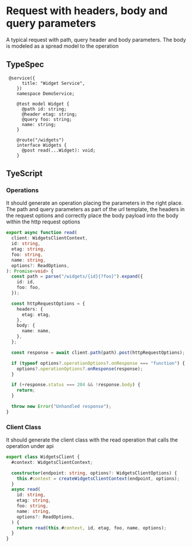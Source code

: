 # Request with headers, body and query parameters

A typical request with path, query header and body parameters. The body is modeled as a spread model to the operation

## TypeSpec

```tsp
 @service({
      title: "Widget Service",
    })
    namespace DemoService;

    @test model Widget {
      @path id: string;
      @header etag: string;
      @query foo: string;
      name: string;
    }

    @route("/widgets")
    interface Widgets {
      @post read(...Widget): void;
    }
```

## TyeScript

### Operations

It should generate an operation placing the parameters in the right place. The path and query parameters as part of the url template, the headers in the request options and correctly place the body payload into the body within the http request options

```ts src/api/widgetsClient/widgetsClientOperations.ts function read
export async function read(
  client: WidgetsClientContext,
  id: string,
  etag: string,
  foo: string,
  name: string,
  options?: ReadOptions,
): Promise<void> {
  const path = parse("/widgets/{id}{?foo}").expand({
    id: id,
    foo: foo,
  });

  const httpRequestOptions = {
    headers: {
      etag: etag,
    },
    body: {
      name: name,
    },
  };

  const response = await client.path(path).post(httpRequestOptions);

  if (typeof options?.operationOptions?.onResponse === "function") {
    options?.operationOptions?.onResponse(response);
  }

  if (+response.status === 204 && !response.body) {
    return;
  }

  throw new Error("Unhandled response");
}
```

### Client Class

It should generate the client class with the read operation that calls the operation under api

```ts src/demoServiceClient.ts class WidgetsClient
export class WidgetsClient {
  #context: WidgetsClientContext;

  constructor(endpoint: string, options?: WidgetsClientOptions) {
    this.#context = createWidgetsClientContext(endpoint, options);
  }
  async read(
    id: string,
    etag: string,
    foo: string,
    name: string,
    options?: ReadOptions,
  ) {
    return read(this.#context, id, etag, foo, name, options);
  }
}
```
